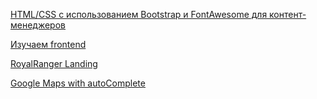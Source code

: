 [HTML/CSS с использованием Bootstrap и FontAwesome для контент-менеджеров](./html-css.course/README.md)

[Изучаем frontend](./learnFrontend/README.md)

[RoyalRanger Landing](//zpawn.github.io/royalrangers/)

[Google Maps with autoComplete](//zpawn.github.io/maps/)